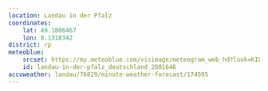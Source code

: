 ```yaml
---
location: Landau in der Pfalz
coordinates:
    lat: 49.1806467
    lon: 8.1318342
district: rp
meteoblue:
    srcset: https://my.meteoblue.com/visimage/meteogram_web_hd?look=KILOMETER_PER_HOUR%2CCELSIUS%2CMILLIMETER&apikey=5838a18e295d&temperature=C&windspeed=kmh&precipitationamount=mm&winddirection=3char&city=Landau+in+der+Pfalz&iso2=de&lat=49.198399&lon=8.116920&asl=144&tz=Europe%2FBerlin&lang=de&sig=0b60c1de828eabe40de97b318fff42e5
    id: landau-in-der-pfalz_deutschland_2881646
accuweather: landau/76829/minute-weather-forecast/174595
---
```

